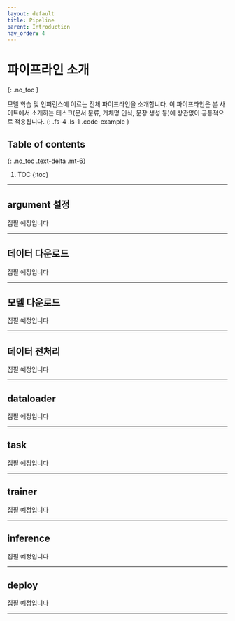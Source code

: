 ```yaml
---
layout: default
title: Pipeline
parent: Introduction
nav_order: 4
---
```


# 파이프라인 소개
{: .no_toc }

모델 학습 및 인퍼런스에 이르는 전체 파이프라인을 소개합니다. 이 파이프라인은 본 사이트에서 소개하는 태스크(문서 분류, 개체명 인식, 문장 생성 등)에 상관없이 공통적으로 적용됩니다.
{: .fs-4 .ls-1 .code-example }

## Table of contents
{: .no_toc .text-delta .mt-6}

1. TOC
{:toc}


---

## argument 설정 

집필 예정입니다

---

## 데이터 다운로드

집필 예정입니다

---

## 모델 다운로드

집필 예정입니다

---

## 데이터 전처리

집필 예정입니다

---

## dataloader

집필 예정입니다

---

## task

집필 예정입니다

---

## trainer

집필 예정입니다

---

## inference

집필 예정입니다

---

## deploy

집필 예정입니다

---

